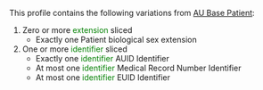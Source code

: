 
This profile contains the following variations from [AU Base Patient](http://build.fhir.org/ig/hl7au/au-fhir-base/StructureDefinition-au-patient.html):

1. Zero or more <span style='color:green'> extension </span>  sliced
   * Exactly one Patient biological sex extension
1. One or more <span style='color:green'> identifier </span>  sliced
   * Exactly one <span style='color:green'> identifier </span> AUID Identifier
   * At most one <span style='color:green'> identifier </span> Medical Record Number Identifier
   * At most one <span style='color:green'> identifier </span> EUID Identifier
